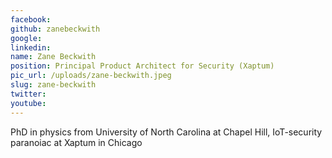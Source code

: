 ```yaml
---
facebook: 
github: zanebeckwith
google: 
linkedin: 
name: Zane Beckwith
position: Principal Product Architect for Security (Xaptum)
pic_url: /uploads/zane-beckwith.jpeg
slug: zane-beckwith
twitter: 
youtube: 
---
```

PhD in physics from University of North Carolina at Chapel Hill, IoT-security paranoiac at Xaptum in Chicago
